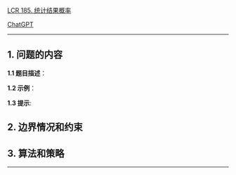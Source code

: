 [LCR 185. 统计结果概率](https://leetcode.cn/problems/nge-tou-zi-de-dian-shu-lcof)

[ChatGPT](chat.openai.com)

---

## 1. 问题的内容
**1.1 题目描述**：

**1.2 示例**：

**1.3 提示**:

## 2. 边界情况和约束


## 3. 算法和策略

---

